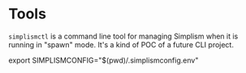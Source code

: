 # Tools

`simplismctl` is a command line tool for managing Simplism when it is running in "spawn" mode. It's a kind of POC of a future CLI project.


export SIMPLISMCONFIG="$(pwd)/.simplismconfig.env"